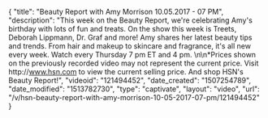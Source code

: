 {
    "title": "Beauty Report with Amy Morrison 10.05.2017 - 07 PM",
    "description": "This week on the Beauty Report, we're celebrating Amy's birthday with lots of fun and treats. On the show this week is Treets, Deborah Lippmann, Dr. Graf and more! Amy shares her latest beauty tips and trends. From hair and makeup to skincare and fragrance, it's all new every week. Watch every Thursday 7 pm ET and 4 pm. \n\n*Prices shown on the previously recorded video may not represent the current price. Visit http:\/\/www.hsn.com to view the current selling price. And shop HSN's Beauty Report!",
    "videoid": "121494452",
    "date_created": "1507254789",
    "date_modified": "1513782730",
    "type": "captivate",
    "layout": "video",
    "url": "\/v\/hsn-beauty-report-with-amy-morrison-10-05-2017-07-pm\/121494452"
}